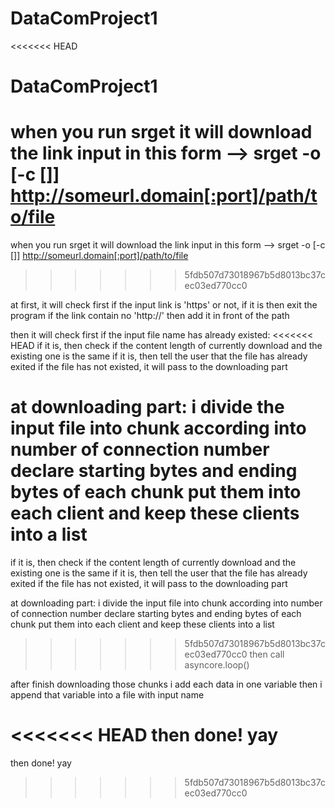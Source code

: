 # DataComProject1

<<<<<<< HEAD
# DataComProject1

when you run srget it will download the link input in this form
--> srget -o <output file> [-c [<numConn>]] http://someurl.domain[:port]/path/to/file
=======
when you run srget it will download the link input in this form
  --> srget -o <output file> [-c [<numConn>]] http://someurl.domain[:port]/path/to/file
>>>>>>> 5fdb507d73018967b5d8013bc37cec03ed770cc0

at first, 
it will check first if the input link is 'https' or not, 
if it is then exit the program
if the link contain no 'http://' then add it in front of the path

then it will check first if the input file name has already existed:
<<<<<<< HEAD
if it is, then check if the content length of currently download and the existing one is the same
if it is,  then tell the user that the file has already exited
if the file has not existed, it will pass to the downloading part

at downloading part:
i divide the input file into chunk according into number of connection number
declare starting bytes and ending bytes of each chunk 
put them into each client and keep these clients into a list
=======
  if it is, then check if the content length of currently download and the existing one is the same
    if it is,  then tell the user that the file has already exited
  if the file has not existed, it will pass to the downloading part

at downloading part:
  i divide the input file into chunk according into number of connection number
  declare starting bytes and ending bytes of each chunk 
  put them into each client and keep these clients into a list
>>>>>>> 5fdb507d73018967b5d8013bc37cec03ed770cc0
then call asyncore.loop()

after finish downloading those chunks 
i add each data in one variable
then i append that variable into a file with input name

<<<<<<< HEAD
then done! yay
=======
then done! yay

>>>>>>> 5fdb507d73018967b5d8013bc37cec03ed770cc0
